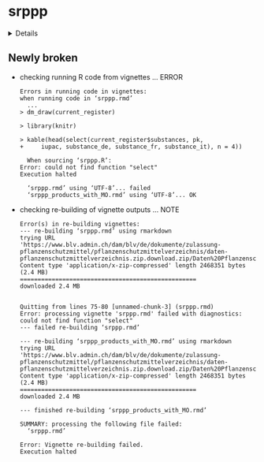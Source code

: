 # srppp

<details>

* Version: 1.0.1
* GitHub: https://github.com/agroscope-ch/srppp
* Source code: https://github.com/cran/srppp
* Date/Publication: 2024-11-01 14:40:02 UTC
* Number of recursive dependencies: 86

Run `revdepcheck::cloud_details(, "srppp")` for more info

</details>

## Newly broken

*   checking running R code from vignettes ... ERROR
    ```
    Errors in running code in vignettes:
    when running code in ‘srppp.rmd’
      ...
    > dm_draw(current_register)
    
    > library(knitr)
    
    > kable(head(select(current_register$substances, pk, 
    +     iupac, substance_de, substance_fr, substance_it), n = 4))
    
      When sourcing ‘srppp.R’:
    Error: could not find function "select"
    Execution halted
    
      ‘srppp.rmd’ using ‘UTF-8’... failed
      ‘srppp_products_with_MO.rmd’ using ‘UTF-8’... OK
    ```

*   checking re-building of vignette outputs ... NOTE
    ```
    Error(s) in re-building vignettes:
    --- re-building ‘srppp.rmd’ using rmarkdown
    trying URL 'https://www.blv.admin.ch/dam/blv/de/dokumente/zulassung-pflanzenschutzmittel/pflanzenschutzmittelverzeichnis/daten-pflanzenschutzmittelverzeichnis.zip.download.zip/Daten%20Pflanzenschutzmittelverzeichnis.zip'
    Content type 'application/x-zip-compressed' length 2468351 bytes (2.4 MB)
    ==================================================
    downloaded 2.4 MB
    
    
    Quitting from lines 75-80 [unnamed-chunk-3] (srppp.rmd)
    Error: processing vignette 'srppp.rmd' failed with diagnostics:
    could not find function "select"
    --- failed re-building ‘srppp.rmd’
    
    --- re-building ‘srppp_products_with_MO.rmd’ using rmarkdown
    trying URL 'https://www.blv.admin.ch/dam/blv/de/dokumente/zulassung-pflanzenschutzmittel/pflanzenschutzmittelverzeichnis/daten-pflanzenschutzmittelverzeichnis.zip.download.zip/Daten%20Pflanzenschutzmittelverzeichnis.zip'
    Content type 'application/x-zip-compressed' length 2468351 bytes (2.4 MB)
    ==================================================
    downloaded 2.4 MB
    
    --- finished re-building ‘srppp_products_with_MO.rmd’
    
    SUMMARY: processing the following file failed:
      ‘srppp.rmd’
    
    Error: Vignette re-building failed.
    Execution halted
    ```

